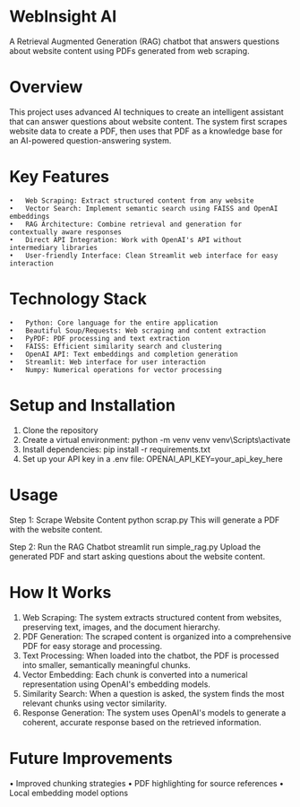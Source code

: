 # WebInsight AI
A Retrieval Augmented Generation (RAG) chatbot that answers questions about website content using PDFs generated from web scraping.
# Overview
This project uses advanced AI techniques to create an intelligent assistant that can answer questions about website content. The system first scrapes website data to create a PDF, then uses that PDF as a knowledge base for an AI-powered question-answering system.
# Key Features
    •	Web Scraping: Extract structured content from any website
    •	Vector Search: Implement semantic search using FAISS and OpenAI embeddings
    •	RAG Architecture: Combine retrieval and generation for contextually aware responses
    •	Direct API Integration: Work with OpenAI's API without intermediary libraries
    •	User-friendly Interface: Clean Streamlit web interface for easy interaction
# Technology Stack
    •	Python: Core language for the entire application
    •	Beautiful Soup/Requests: Web scraping and content extraction
    •	PyPDF: PDF processing and text extraction
    •	FAISS: Efficient similarity search and clustering
    •	OpenAI API: Text embeddings and completion generation
    •	Streamlit: Web interface for user interaction
    •	Numpy: Numerical operations for vector processing
# Setup and Installation
1.	Clone the repository
2.	Create a virtual environment: 
python -m venv venv
venv\Scripts\activate
3.	Install dependencies: 
pip install -r requirements.txt
4.	Set up your API key in a .env file: 
OPENAI_API_KEY=your_api_key_here
# Usage
Step 1: Scrape Website Content
python scrap.py
This will generate a PDF with the website content.

Step 2: Run the RAG Chatbot
streamlit run simple_rag.py
Upload the generated PDF and start asking questions about the website content.
# How It Works
1.	Web Scraping: The system extracts structured content from websites, preserving text, images, and the document hierarchy.
2.	PDF Generation: The scraped content is organized into a comprehensive PDF for easy storage and processing.
3.	Text Processing: When loaded into the chatbot, the PDF is processed into smaller, semantically meaningful chunks.
4.	Vector Embedding: Each chunk is converted into a numerical representation using OpenAI's embedding models.
5.	Similarity Search: When a question is asked, the system finds the most relevant chunks using vector similarity.
6.	Response Generation: The system uses OpenAI's models to generate a coherent, accurate response based on the retrieved information.
# Future Improvements
•	Improved chunking strategies
•	PDF highlighting for source references
•	Local embedding model options
